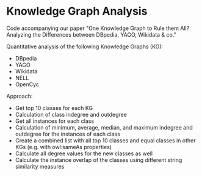 # Knowledge Graph Analysis
Code accompanying our paper "One Knowledge Graph to Rule them All? Analyzing the Differences between DBpedia, YAGO, Wikidata & co."

Quantitative analysis of the following Knowledge Graphs (KG):
* DBpedia
* YAGO
* Wikidata
* NELL
* OpenCyc

Approach:
* Get top 10 classes for each KG
* Calculation of class indegree and outdegree
* Get all instances for each class
* Calculation of minimum, average, median, and maximum indegree and outdegree for the instances of each class
* Create a combined list with all top 10 classes and equal classes in other KGs (e.g. with owl:sameAs properties)
* Calculate all degree values for the new classes as well
* Calculate the instance overlap of the classes using different string similarity measures
